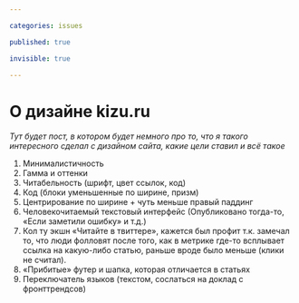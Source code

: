 ```yaml
---

categories: issues

published: true

invisible: true

---
```


# О дизайне kizu.ru

_Тут будет пост, в котором будет немного про то, что я такого интересного сделал с дизайном сайта, какие цели ставил и всё такое_

1. Минималистичность
2. Гамма и оттенки
3. Читабельность (шрифт, цвет ссылок, код)
4. Код (блоки уменьшенные по ширине, призм)
5. Центрирование по ширине + чуть меньше правый паддинг
6. Человекочитаемый текстовый интерфейс (Опубликовано тогда-то, «Если заметили ошибку» и т.д.)
7. Кол ту экшн «Читайте в твиттере», кажется был профит т.к. замечал то, что люди фолловят после того, как в метрике где-то всплывает ссылка на какую-либо статью, раньше вроде было меньше (клики не считал).
8. «Прибитые» футер и шапка, которая отличается в статьях
9. Переключатель языков (текстом, сослаться на доклад с фронттрендсов)